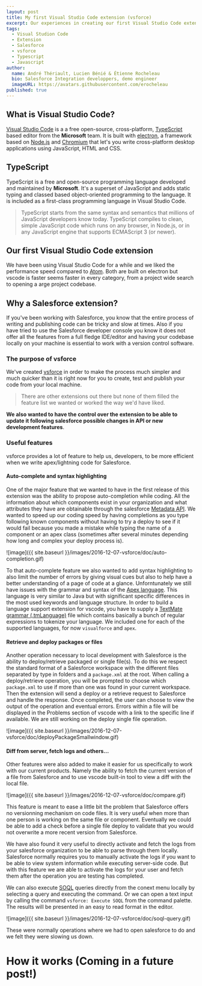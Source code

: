 ```yaml
---
layout: post
title: My first Visual Studio Code extension (vsforce)
excerpt: Our experiences in creating our first Visual Studio Code extension, details about the extension vsforce and what knowledge would have been useful when we started the development.
tags:
  - Visual Studion Code
  - Extension
  - Salesforce
  - vsforce
  - Typescript
  - Javascript
author:
  name: André Thériault, Lucien Bénié & Étienne Rocheleau
  bio: Salesforce Integration developpers, demo engineer
  imageURL: https://avatars.githubusercontent.com/erocheleau
published: true
---
```


## What is Visual Studio Code?
[Visual Studio Code](https://github.com/Microsoft/vscode) is a a free open-source, cross-platform, [TypeScript](https://www.typescriptlang.org/) based editor from the **Microsoft** team. It is built with [electron](https://github.com/electron/electron), a framework based on [Node.js](https://nodejs.org/en/) and [Chromium](http://www.chromium.org/) that let's you write cross-platform desktop applications using JavaScript, HTML and CSS.

## TypeScript
TypeScript is a free and open-source programming language developed and maintained by **Microsoft**. It's a superset of JavaScript and adds static typing and classed based object-oriented programming to the language. It is included as a first-class programming language in Visual Studio Code.

> TypeScript starts from the same syntax and semantics that millions of JavaScript developers know today. TypeScript compiles to clean, simple JavaScript code which runs on any browser, in Node.js, or in any JavaScript engine that supports ECMAScript 3 (or newer).

## Our first Visual Studio Code extension
We have been using Visual Studio Code for a while and we liked the performance speed compared to [Atom](https://atom.io/). Both are built on electron but vscode is faster seems faster in every category, from a project wide search to opening a arge project codebase.

## Why a Salesforce extension?
If you've been working with Salesforce, you know that the entire process of writing and publishing code can be tricky and slow at times. Also if you have tried to use the Salesforce developer console you know it does not offer all the features from a full fledge IDE/editor and having your codebase locally on your machine is essential to work with a version control software.

### The purpose of vsforce
We've created [vsforce](https://github.com/coveo/vsforce) in order to make the process much simpler and much quicker than it is right now for you to create, test and publish your code from your local machine.

>There are other extensions out there but none of them filled the feature list we wanted or worked the way we'd have liked.

**We also wanted to have the control over the extension to be able to update it following salesforce possible changes in API or new development features**.

### Useful features
vsforce provides a lot of feature to help us, developers, to be more efficient when we write apex/lightning code for Salesforce.

#### Auto-complete and syntax highlighting
One of the major feature that we wanted to have in the first release of this extension was the ability to propose auto-completion while coding. All the information about which components exist in your organization and what attributes they have are obtainable through the salesforce [Metadata API](https://developer.salesforce.com/docs/atlas.en-us.api_meta.meta/api_meta/meta_intro.htm). We wanted to speed up our coding speed by having completions as you type following known components without having to try a deploy to see if it would fail because you made a mistake while typing the name of a component or an apex class (sometimes after several minutes depending how long and complex your deploy process is).

![image]({{ site.baseurl }}/images/2016-12-07-vsforce/doc/auto-completion.gif)

To that auto-complete feature we also wanted to add syntax highlighting to also limit the number of errors by giving visual cues but also to help have a better understanding of a page of code at a glance. Unforntunately we still have issues with the grammar and syntax of the [Apex language](https://developer.salesforce.com/docs/atlas.en-us.apexcode.meta/apexcode/apex_intro.htm). This language is very similar to Java but with significant specific differences in the most used keywords and language structure. In order to build a language support extension for vscode, you have to supply a [TextMate grammar (.tmLanguage)](https://code.visualstudio.com/docs/extensions/language-support) file which contains basically a bunch of regular expressions to tokenize your language. We included one for each of the supported languages, for now `visualforce` and `apex`.

#### Retrieve and deploy packages or files

Another operation necessary to local development with Salesforce is the ability to deploy/retrieve packaged or single file(s). To do this we respect the standard format of a Salesforce workspace with the different files separated by type in folders and a `package.xml` at the root. When calling a deploy/retrieve operation, you will be prompted to choose which `package.xml` to use if more than one was found in your current workspace. Then the extension will send a deploy or a retrieve request to Salesforce and handle the response. Once completed, the user can choose to view the output of the operation and eventual errors. Errors within a file will be displayed in the Problems section of vscode with a link to the specific line if available. We are still working on the deploy single file operation.

![image]({{ site.baseurl }}/images/2016-12-07-vsforce/doc/deployPackageSmallwindow.gif)

#### Diff from server, fetch logs and others...
Other features were also added to make it easier for us specifically to work with our current products. Namely the ability to fetch the current version of a file from Salesforce and to use vscode built-in tool to view a diff with the local file.

![image]({{ site.baseurl }}/images/2016-12-07-vsforce/doc/compare.gif)

This feature is meant to ease a little bit the problem that Salesforce offers no versionning mechanism on code files. It is very useful when more than one person is working on the same file or component. Eventually we could be able to add a check before a single file deploy to validate that you would not overwrite a more recent version from Salesforce.

We have also found it very useful to directly activate and fetch the logs from your salesforce organization to be able to parse through them locally. Salesforce normally requires you to manually activate the logs if you want to be able to view system information while executing server-side code. But with this feature we are able to activate the logs for your user and fetch them after the operation you are testing has completed.

We can also execute [SOQL](https://developer.salesforce.com/docs/atlas.en-us.soql_sosl.meta/soql_sosl/sforce_api_calls_soql.htm) queries directly from the conext menu locally by selecting a query and executing the command. Or we can open a text input by calling the command `vsforce: Execute SOQL` from the command palette. The results will be presented in an easy to read format in the editor.

![image]({{ site.baseurl }}/images/2016-12-07-vsforce/doc/soql-query.gif)

These were normally operations where we had to open salesforce to do and we felt they were slowing us down.

# How it works (Coming in a future post!)

